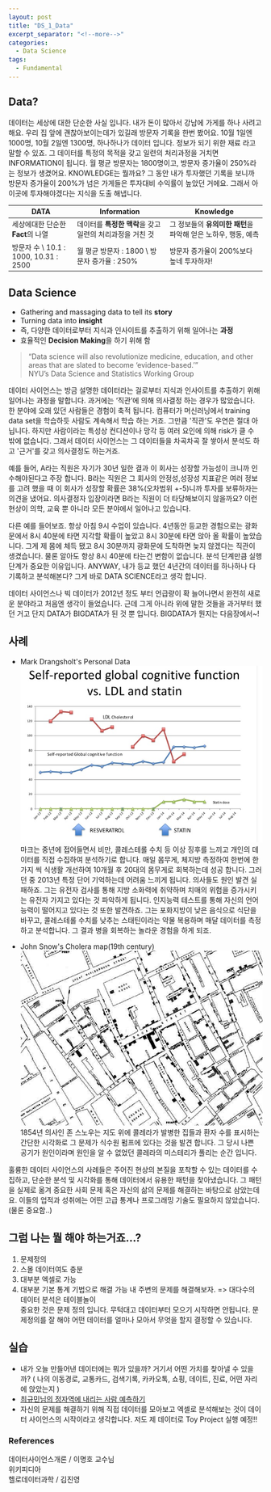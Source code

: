```yaml
---
layout: post
title: "DS_1_Data"
excerpt_separator: "<!--more-->"
categories:
  - Data Science
tags:
  - Fundamental
---
```


## Data?
데이터는 세상에 대한 단순한 사실 입니다. 내가 돈이 많아서 강남에 가게를 하나 사려고 해요. 우리 집 앞에 괜찮아보이는데가 있길래 방문자 기록을 한번 봤어요.
10월 1일엔 1000명, 10월 2일엔 1300명, 하나하나가 데이터 입니다. 정보가 되기 위한 재료 라고 말할 수 있죠.
그 데이터를 특정의 목적을 갖고 일련의 처리과정을 거치면 INFORMATION이 됩니다. 월 평균 방문자는 1800명이고, 방문자 증가율이 250%라는 정보가 생겼어요.
KNOWLEDGE는 뭘까요? 그 동안 내가 투자했던 기록을 보니까 방문자 증가율이 200%가 넘은 가게들은 투자대비 수익률이 높았던 거에요.
그래서 아 이곳에 투자해야겠다는 지식을 도출 해냅니다.



| DATA        | Information                        |  Knowledge |
|-------------|------------------------------------|------------|
|세상에대한 단순한 **Fact**의 나열 | 데이터를 **특정한 맥락**을 갖고 일련의 처리과정을 거친 것 |   그 정보들의 **유의미한 패턴**을 파악해 얻은 노하우, 행동, 예측 |
|방문자 수 \ 10.1 : 1000, 10.31 : 2500   | 월 평균 방문자 : 1800 \ 방문자 증가율 : 250%| 방문자 증가율이 200%보다 높네 투자하자!|


## Data Science
- Gathering and massaging data to tell its **story**
- Turning data into **insight**
- 즉, 다양한 데이터로부터 지식과 인사이트를 추출하기 위해 일어나는 **과정**
- 효율적인 **Decision Making**을 하기 위해 함 

> “Data science will also revolutionize medicine, education, and other areas that are slated to become ‘evidence-based.’”  
> NYU’s Data Science and Statistics Working Group


데이터 사이언스는 방금 설명한 데이터라는 걸로부터 지식과 인사이트를 추출하기 위해 일어나는 과정을 말합니다.
과거에는 ‘직관’에 의해 의사결정 하는 경우가 많았습니다. 한 분야에 오래 있던 사람들은 경험이 축적 됩니다. 컴퓨터가 머신러닝에서 training data set을 학습하듯 사람도 계속해서 학습 하는 거죠. 그만큼 '직관'도 우연은 절대 아닙니다. 하지만 사람이라는 특성상 컨디션이나 망각 등 여러 요인에 의해 risk가 클 수 밖에 없습니다. 그래서 데이터 사이언스는 그 데이터들을 차곡차곡 잘 쌓아서 분석도 하고 '근거'를 갖고 의사결정도 하는거죠.  

예를 들어, A라는 직원은 자기가 30년 일한 결과 이 회사는 성장할 가능성이 크니까 인수해야된다고 주장 합니다. B라는 직원은 그 회사의 안정성,성장성 지표같은 여러 정보를 고려 했을 때 이 회사가 성장할 확률은 38%(오차범위 +-5)니까 투자를 보류하자는 의견을 냈어요. 의사결정자 입장이라면 B라는 직원이 더 타당해보이지 않을까요? 이런 현상이 의학, 교육 뿐 아니라 모든 분야에서 일어나고 있습니다.  
 
다른 예를 들어보죠. 항상 아침 9시 수업이 있습니다. 4년동안 등교한 경험으로는 광화문에서 8시 40분에 타면 지각할 확률이 높았고 8시 30분에 타면 앉아 올 확률이 높았습니다. 그게 제 몸에 체득 됐고 8시 30분까지 광화문에 도착하면 늦지 않겠다는 직관이 생겼습니다. 물론 알아도 항상 8시 40분에 타는건 변함이 없습니다. 분석 단계만큼 실행단계가 중요한 이유입니다. ANYWAY, 내가 등교 했던 4년간의 데이터를 하나하나 다 기록하고 분석해본다? 그게 바로 DATA SCIENCE라고 생각 합니다.  

데이터 사이언스나 빅 데이터가 2012년 정도 부터 언급량이 확 늘어나면서 완전히 새로운 분야라고 처음엔 생각이 들었습니다. 근데 그게 아니라 위에 말한 것들을 과거부터 했던 거고 단지 DATA가 BIGDATA가 된 것 뿐 입니다. BIGDATA가 뭔지는 다음장에서~!

## 사례
- Mark Drangsholt's Personal Data
![personaldata](/assets/personaldata.PNG)
마크는 중년에 접어들면서 비만, 콜레스테롤 수치 등 이상 징후를 느끼고 개인의 데이터를 직접 수집하여 분석하기로 합니다. 매일 몸무게, 체지방 측정하여 한번에 한가지 씩 식생활 개선하여 10개월 후 20대의 몸무게로 회복하는데 성공 합니다. 그러던 중 2013년 특정 단어 기억하는데 어려움 느끼게 됩니다. 의사들도 원인 발견 실패하죠. 그는 유전자 검사를 통해 지방 소화력에 취약하며 치매의 위험을 증가시키는 유전자 가지고 있다는 것 파악하게 됩니다. 인지능력 테스트를 통해 자신의 언어능력이 떨어지고 있다는 것 또한 발견하죠. 그는 포화지방이 낮은 음식으로 식단을 바꾸고, 콜레스테롤 수치를 낮추는 스태틴이라는 약물 복용하며 매달 데이터를 측정하고 분석합니다. 그 결과 병을 회복하는 놀라운 경험을 하게 되죠.

- John Snow's Cholera map(19th century)
![personaldata](/assets/johnsnow.png)
1854년 의사인 존 스노우는 지도 위에 콜레라가 발병한 집들과 환자 수를 표시하는 간단한 시각화로 그 문제가 식수원 펌프에 있다는 것을 발견 합니다. 그 당시 나쁜 공기가 원인이라며 원인을 알 수 없었던 콜레라의 미스테리가 풀리는 순간 입니다.   


훌륭한 데이터 사이언스의 사례들은 주어진 현상의 본질을 포착할 수 있는 데이터를 수집하고, 단순한 분석 및 시각화를 통해 데이터에서 유용한 패턴을 찾아냈습니다. 그 패턴을 실제로 옮겨 중요한 사회 문제 혹은 자신의 삶의 문제를 해결하는 바탕으로 삼았는데요. 이들의 업적과 성취에는 어떤 고급 통계나 프로그래밍 기술도 필요하지 않았습니다.(물론 중요함..)

## 그럼 나는 뭘 해야 하는거죠...?
1. 문제정의
2. 스몰 데이터여도 충분
3. 대부분 엑셀로  가능
4. 대부분 기본 통계 기법으로 해결 가능
내 주변의 문제를 해결해보자. => 대다수의 데이터 분석은 테이블놀이  
중요한 것은 문제 정의 입니다. 무턱대고 데이터부터 모으기 시작하면 안됩니다. 문제정의를 잘 해야 어떤 데이터를 얼마나 모아서 무엇을 할지 결정할 수 있습니다.


## 실습
- 내가 오늘 만들어낸 데이터에는 뭐가 있을까? 거기서 어떤 가치를 찾아낼 수 있을까? ( 나의 이동경로, 교통카드, 검색기록, 카카오톡, 쇼핑, 데이트, 진료, 어떤 자리에 앉았는지 )
- [최규민님의 정자역에 내리는 사람 예측하기](https://www.slideshare.net/ssuser2fe594/2107-80754131)
- 자신의 문제를 해결하기 위해 직접 데이터를 모아보고 엑셀로 분석해보는 것이 데이터 사이언스의 시작이라고 생각합니다. 저도 제 데이터로 Toy Project 실행 예정!!



### References
데이터사이언스개론 / 이명호 교수님  
위키피디아  
헬로데이터과학 / 김진영 

